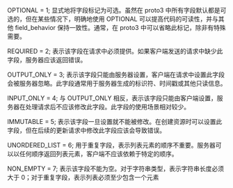 
OPTIONAL = 1;
显式地将字段标记为可选。虽然在 proto3 中所有字段默认都是可选的，但在某些情况下，明确地使用 OPTIONAL 可以提高代码的可读性，并与其他 field_behavior 保持一致性。通常，在 proto3 中可以省略此标记，除非有特殊需要。

REQUIRED = 2;
表示该字段在请求中必须提供。如果客户端发送的请求中缺少此字段，服务器应该返回错误。

OUTPUT_ONLY = 3;
表示该字段只能由服务器设置，客户端在请求中设置此字段会被服务器忽略。此字段通常用于服务器生成的标识符、时间戳或其他只读信息。

INPUT_ONLY = 4;
与 OUTPUT_ONLY 相反，表示该字段只能由客户端设置，服务器在处理请求后不应该修改此字段。此字段的使用场景相对较少。

IMMUTABLE = 5;
表示该字段一旦设置就不能被修改。在创建资源时可以设置此字段，但在后续的更新请求中修改此字段应该会导致错误。

UNORDERED_LIST = 6;
用于重复字段，表示列表元素的顺序不重要。服务器可以以任何顺序返回列表元素，客户端不应该依赖于特定的顺序。

NON_EMPTY = 7;
表示该字段不能为空。对于字符串类型，表示字符串长度必须大于 0；对于重复字段，表示列表必须至少包含一个元素

